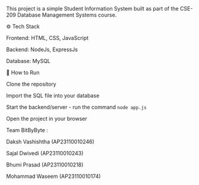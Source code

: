 This project is a simple Student Information System built as part of the CSE-209 Database Management Systems course. 

⚙️ Tech Stack

Frontend: HTML, CSS, JavaScript 

Backend: NodeJs, ExpressJs

Database: MySQL 

🚀 How to Run

Clone the repository

Import the SQL file into your database

Start the backend/server - run the command `node app.js`

Open the project in your browser

Team BitByByte : 

Daksh Vashishtha (AP23110010246)

Sajal Dwivedi (AP23110010243)

Bhumi Prasad (AP23110010218) 

Mohammad Waseem (AP23110010174)
